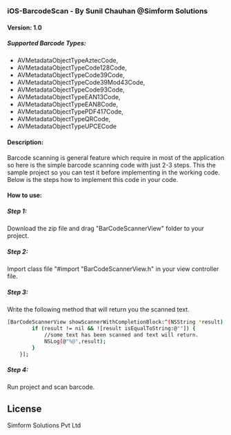 ### iOS-BarcodeScan - By Sunil Chauhan @Simform Solutions
#### Version: 1.0
##### Supported Barcode Types:
- AVMetadataObjectTypeAztecCode,
- AVMetadataObjectTypeCode128Code,
- AVMetadataObjectTypeCode39Code,
- AVMetadataObjectTypeCode39Mod43Code,
- AVMetadataObjectTypeCode93Code,
- AVMetadataObjectTypeEAN13Code,
- AVMetadataObjectTypeEAN8Code,
- AVMetadataObjectTypePDF417Code,
- AVMetadataObjectTypeQRCode,
- AVMetadataObjectTypeUPCECode


#### Description:
Barcode scanning is general feature which require in most of the application so here is the simple barcode scanning code with just 2-3 steps. This the sample project so you can test it before implementing in the working code. Below is the steps how to implement this code in your code.

#### How to use:

##### Step 1: 
Download the zip file and drag "BarCodeScannerView" folder to your project.
##### Step 2:
Import class file "#import "BarCodeScannerView.h" in your view controller file.
##### Step 3:
Write the following method that will return you the scanned text.
```sh
[BarCodeScannerView showScannerWithCompletionBlock:^(NSString *result) {
        if (result != nil && ![result isEqualToString:@""]) {
            //some text has been scanned and text will return.
            NSLog(@"%@",result);
        }
    }];
```
##### Step 4:
Run project and scan barcode.


License
----

Simform Solutions Pvt Ltd



